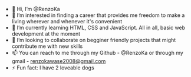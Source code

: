 - 👋 Hi, I’m @RenzoKa
- 👀 I’m interested in finding a career that provides me freedom to make a living wherever and whenever it's convenient 
- 🌱 I’m currently learning HTML, CSS and JavaScript. All in all, basic web development at the moment
- 👥 I’m looking to collaborate on begginer friendly projects that might contribute me with new skills
- 📫 You can reach to me through my Github - @RenzoKa or through my gmail - renzokawase2008@gmail.com
- ⚡ Fun fact: I have 2 loveable dogs
